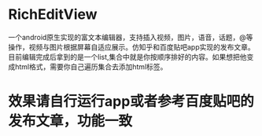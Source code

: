 # RichEditView
一个android原生实现的富文本编辑器，支持插入视频，图片，语音，话题，@等操作，视频与图片根据屏幕自适应展示。仿知乎和百度贴吧app实现的发布文章。
目前编辑完成后拿到的是一个list,集合中就是你按顺序排好的内容。如果想把他变成html格式，需要你自己遍历集合去添加html标签。
<h1>效果请自行运行app或者参考百度贴吧的发布文章，功能一致</h1>

